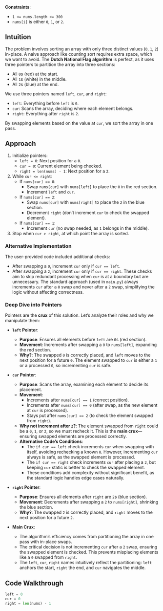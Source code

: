 
**Constraints**:
- `1 <= nums.length <= 300`
- `nums[i]` is either `0`, `1`, or `2`.

## Intuition
The problem involves sorting an array with only three distinct values (`0`, `1`, `2`) in-place. A naive approach like counting sort requires extra space, which we want to avoid. The **Dutch National Flag algorithm** is perfect, as it uses three pointers to partition the array into three sections:
- All `0`s (red) at the start.
- All `1`s (white) in the middle.
- All `2`s (blue) at the end.

We use three pointers named `left`, `cur`, and `right`:
- `left`: Everything before `left` is `0`.
- `cur`: Scans the array, deciding where each element belongs.
- `right`: Everything after `right` is `2`.

By swapping elements based on the value at `cur`, we sort the array in one pass.

## Approach
1. Initialize pointers:
   - `left = 0`: Next position for a `0`.
   - `cur = 0`: Current element being checked.
   - `right = len(nums) - 1`: Next position for a `2`.
2. While `cur <= right`:
   - If `nums[cur] == 0`:
     - Swap `nums[cur]` with `nums[left]` to place the `0` in the red section.
     - Increment `left` and `cur`.
   - If `nums[cur] == 2`:
     - Swap `nums[cur]` with `nums[right]` to place the `2` in the blue section.
     - Decrement `right` (don’t increment `cur` to check the swapped element).
   - If `nums[cur] == 1`:
     - Increment `cur` (no swap needed, as `1` belongs in the middle).
3. Stop when `cur > right`, at which point the array is sorted.

### Alternative Implementation
The user-provided code included additional checks:
- After swapping a `0`, increment `cur` only if `cur == left`.
- After swapping a `2`, increment `cur` only if `cur == right`.
These checks aim to skip redundant processing when `cur` is at a boundary but are unnecessary. The standard approach (used in `main.py`) always increments `cur` after a `0` swap and never after a `2` swap, simplifying the logic without affecting correctness.

### Deep Dive into Pointers
Pointers are the **crux** of this solution. Let’s analyze their roles and why we manipulate them:

- **`left` Pointer**:
  - **Purpose**: Ensures all elements before `left` are `0`s (red section).
  - **Movement**: Increments after swapping a `0` to `nums[left]`, expanding the red section.
  - **Why?**: The swapped `0` is correctly placed, and `left` moves to the next position for a future `0`. The element swapped to `cur` is either a `1` or a processed `0`, so incrementing `cur` is safe.

- **`cur` Pointer**:
  - **Purpose**: Scans the array, examining each element to decide its placement.
  - **Movement**:
    - Increments after `nums[cur] == 1` (correct position).
    - Increments after `nums[cur] == 0` (after swap, as the new element at `cur` is processed).
    - Stays put after `nums[cur] == 2` (to check the element swapped from `right`).
  - **Why not increment after `2`?**: The element swapped from `right` could be a `0`, `1`, or `2`, so we must recheck it. This is the **main crux**—ensuring swapped elements are processed correctly.
  - **Alternative Code’s Conditions**:
    - The `if cur == left` check increments `cur` when swapping with itself, avoiding rechecking a known `0`. However, incrementing `cur` always is safe, as the swapped element is processed.
    - The `if cur == right` check increments `cur` after placing a `2`, but keeping `cur` static is better to check the swapped element.
    - These conditions add complexity without significant benefit, as the standard logic handles edge cases naturally.

- **`right` Pointer**:
  - **Purpose**: Ensures all elements after `right` are `2`s (blue section).
  - **Movement**: Decrements after swapping a `2` to `nums[right]`, shrinking the blue section.
  - **Why?**: The swapped `2` is correctly placed, and `right` moves to the next position for a future `2`.

- **Main Crux**:
  - The algorithm’s efficiency comes from partitioning the array in one pass with in-place swaps.
  - The critical decision is not incrementing `cur` after a `2` swap, ensuring the swapped element is checked. This prevents misplacing elements like a `0` swapped from `right`.
  - The `left`, `cur`, `right` names intuitively reflect the partitioning: `left` anchors the start, `right` the end, and `cur` navigates the middle.

## Code Walkthrough
```python
left = 0
cur = 0
right = len(nums) - 1